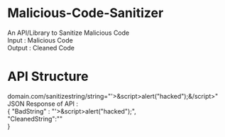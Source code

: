 # Malicious-Code-Sanitizer 
An API/Library to Sanitize Malicious Code </br>
Input : Malicious Code </br>
Output : Cleaned Code </br>

# API Structure </br>
domain.com/sanitizestring/string="'>&script>alert("hacked");&/script>"  </br>
JSON Response of API  : </br>
{ "BadString" : "'>&script>alert("hacked");</script>",  </br>
"CleanedString":""  </br>
} </br>
